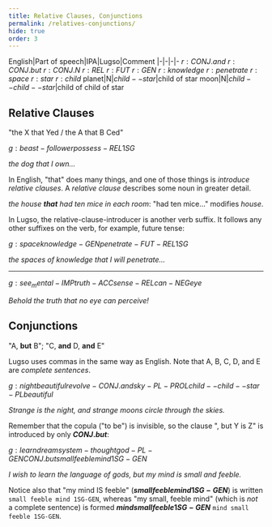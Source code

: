 ```yaml
---
title: Relative Clauses, Conjunctions
permalink: /relatives-conjunctions/
hide: true
order: 3
---
```


English|Part of speech|IPA|Lugso|Comment
|-|-|-|-
${r: CONJ.and}$
${r: CONJ.but}$
${r: CONJ.N}$
${r: REL}$
${r: FUT}$
${r: GEN}$
${r: knowledge}$
${r: penetrate}$
${r: space}$
${r: star}$
${r: child}$
planet|N|${child--star}$|child of star
moon|N|${child--child--star}$|child of child of star

## Relative Clauses

"the X that Yed / the A that B Ced"

${g: beast-follower possess-REL 1SG}$

_the dog that I own..._

In English, "that" does many things, and one of those things is _introduce relative clauses_. A _relative clause_ describes some noun in greater detail.

_the house **that** had ten mice in each room_: "had ten mice..." modifies _house_.

In Lugso, the relative-clause-introducer is another verb suffix. It follows any other suffixes on the verb, for example, future tense:

${g: space knowledge-GEN penetrate-FUT-REL 1SG}$

_the spaces of knowledge that I will penetrate..._

---

${g: see_mental-IMP truth-ACC sense-REL can-NEG eye}$

_Behold the truth that no eye can perceive!_

## Conjunctions

"A, **but** B"; "C, **and** D, **and** E"

Lugso uses commas in the same way as English. Note that A, B, C, D, and E are _complete sentences_.

${g: night beautiful revolve-CONJ.and sky-PL-PROL child--child--star-PL beautiful}$

_Strange is the night, and strange moons circle through the skies._

Remember that the copula ("to be") is invisible, so the clause ", but Y is Z" is introduced by only **${CONJ.but}$**:

${g: learn dream system-thought god-PL-GEN CONJ.but small feeble mind 1SG-GEN}$

_I wish to learn the language of gods, but my mind is small and feeble._

Notice also that "my mind IS feeble" (**${small feeble mind 1SG-GEN}$**) is written `small feeble mind 1SG-GEN`, whereas "my small, feeble mind" (which is _not_ a complete sentence) is formed **${mind small feeble 1SG-GEN}$** `mind small feeble 1SG-GEN`.
